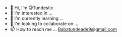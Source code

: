 - 👋 Hi, I’m @Tundestic
- 👀 I’m interested in ...
- 🌱 I’m currently learning ...
- 💞️ I’m looking to collaborate on ...
- 📫 How to reach me ... Babatundeade9@gmail.com 

<!---
Tundestic/Tundestic is a ✨ special ✨ repository because its `README.md` (this file) appears on your GitHub profile.
You can click the Preview link to take a look at your changes.
--->
